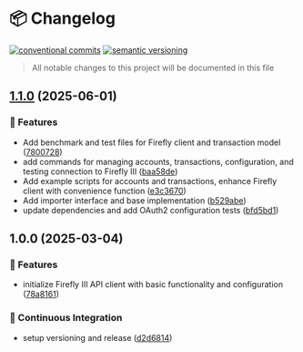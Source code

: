 # 📦 Changelog 
[![conventional commits](https://img.shields.io/badge/conventional%20commits-1.0.0-yellow.svg)](https://conventionalcommits.org)
[![semantic versioning](https://img.shields.io/badge/semantic%20versioning-2.0.0-green.svg)](https://semver.org)
> All notable changes to this project will be documented in this file

## [1.1.0](https://github.com/ZanzyTHEbar/fireflyiii-client-go/compare/v1.0.0...v1.1.0) (2025-06-01)

### 🍕 Features

* Add benchmark and test files for Firefly client and transaction model ([7800728](https://github.com/ZanzyTHEbar/fireflyiii-client-go/commit/7800728f568fc65fb8867198ac475377c4aec614))
* add commands for managing accounts, transactions, configuration, and testing connection to Firefly III ([baa58de](https://github.com/ZanzyTHEbar/fireflyiii-client-go/commit/baa58dea1061adcacd83ed0cc44dddc86702a776))
* Add example scripts for accounts and transactions, enhance Firefly client with convenience function ([e3c3670](https://github.com/ZanzyTHEbar/fireflyiii-client-go/commit/e3c36700145544acde4152395473a6d1cf4bbd43))
* Add importer interface and base implementation ([b529abe](https://github.com/ZanzyTHEbar/fireflyiii-client-go/commit/b529abe96e0a6f10476d4faf5c554b84c08ac9d1))
* update dependencies and add OAuth2 configuration tests ([bfd5bd1](https://github.com/ZanzyTHEbar/fireflyiii-client-go/commit/bfd5bd15d5cf6ebf8c03e0d2b02a646bd94f4c34))

## 1.0.0 (2025-03-04)

### 🍕 Features

* initialize Firefly III API client with basic functionality and configuration ([78a8161](https://github.com/ZanzyTHEbar/fireflyiii-client-go/commit/78a81616c51360ce8d482ba40b3462a0d4fd7efd))

### 🔁 Continuous Integration

* setup versioning and release ([d2d6814](https://github.com/ZanzyTHEbar/fireflyiii-client-go/commit/d2d681478845fd45f41d37119f3ce443708d86df))
